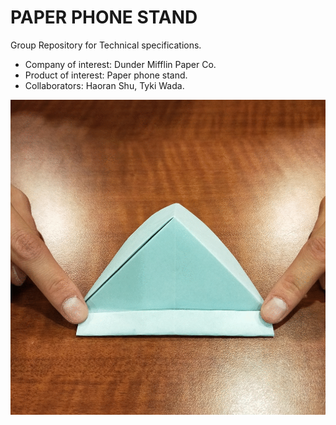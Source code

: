 # PAPER PHONE STAND

Group Repository for Technical specifications.
- Company of interest: Dunder Mifflin Paper Co.
- Product of interest: Paper phone stand.
- Collaborators: Haoran Shu, Tyki Wada.

![](https://raw.githubusercontent.com/tykiww/phone-stand/master/img/14.gif)


